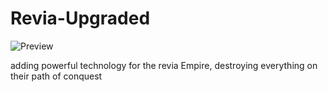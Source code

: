 # Revia-Upgraded

![Preview](https://user-images.githubusercontent.com/76589862/177355970-8d4b42cc-5130-4124-bf82-9c4a026094c4.png)

adding powerful technology for the revia Empire, destroying everything on their path of conquest
